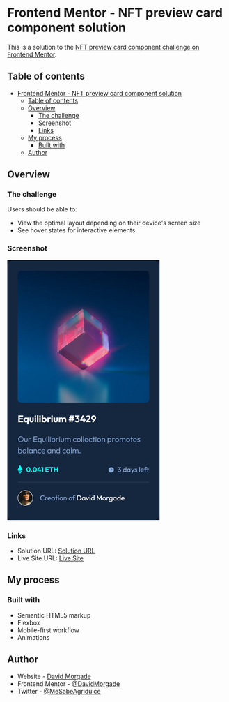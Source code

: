 # Frontend Mentor - NFT preview card component solution

This is a solution to the [NFT preview card component challenge on Frontend Mentor](https://www.frontendmentor.io/challenges/nft-preview-card-component-SbdUL_w0U).

## Table of contents

- [Frontend Mentor - NFT preview card component solution](#frontend-mentor---nft-preview-card-component-solution)
  - [Table of contents](#table-of-contents)
  - [Overview](#overview)
    - [The challenge](#the-challenge)
    - [Screenshot](#screenshot)
    - [Links](#links)
  - [My process](#my-process)
    - [Built with](#built-with)
  - [Author](#author)

## Overview

### The challenge

Users should be able to:

- View the optimal layout depending on their device's screen size
- See hover states for interactive elements

### Screenshot

![NFT Screenshot](./Screenshot.png)

### Links

- Solution URL: [Solution URL](https://www.frontendmentor.io/solutions/nft-preview-card-component-ZyOeo4moQV)
- Live Site URL: [Live Site](https://nft-component-morgade.netlify.app/)

## My process

### Built with

- Semantic HTML5 markup
- Flexbox
- Mobile-first workflow
- Animations

## Author

- Website - [David Morgade](https://www.developermorgade.es/)
- Frontend Mentor - [@DavidMorgade](https://www.frontendmentor.io/profile/DavidMorgade)
- Twitter - [@MeSabeAgridulce](https://www.twitter.com/MeSabeAgridulce)
